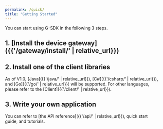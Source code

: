 ```yaml
---
permalink: /quick/
title: "Getting Started"
---
```


You can start using G-SDK in the following 3 steps.

## 1. [Install the device gateway]({{'/gateway/install/' | relative_url}})

## 2. Install one of the client libraries

As of V1.0, [Java]({{'/java/' | relative_url}}), [C#]({{'/csharp/' | relative_url}}), and [Go]({{'/go/' | relative_url}}) will be supported. For other languages, please refer to the [Client]({{'/client/' | relative_url}}).

## 3. Write your own application

You can refer to [the API reference]({{'/api/' | relative_url}}), quick start guide, and tutorials.